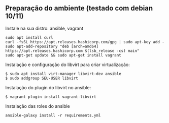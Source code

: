 ## Preparação do ambiente (testado com debian 10/11)

Instale na sua distro: ansible, vagrant

    sudo apt install curl
    curl -fsSL https://apt.releases.hashicorp.com/gpg | sudo apt-key add -
    sudo apt-add-repository "deb [arch=amd64] https://apt.releases.hashicorp.com $(lsb_release -cs) main"
    sudo apt-get update && sudo apt-get install vagrant

Instalação e configuração do libvirt para criar virtualização:

    $ sudo apt install virt-manager libvirt-dev ansible
    $ sudo addgroup SEU-USER libvirt

Instalação do plugin do libvirt no ansible:

    $ vagrant plugin install vagrant-libvirt

Instalação das roles do ansible

    ansible-galaxy install -r requirements.yml
